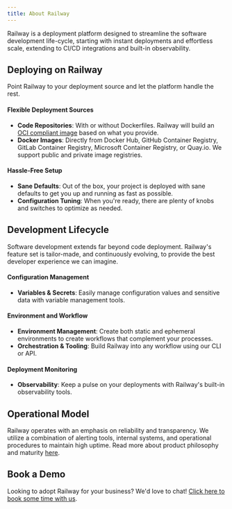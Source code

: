 ```yaml
---
title: About Railway
---
```


Railway is a deployment platform designed to streamline the software development life-cycle, starting with instant deployments and effortless scale, extending to CI/CD integrations and built-in observability.

## Deploying on Railway

Point Railway to your deployment source and let the platform handle the rest.

#### Flexible Deployment Sources
- **Code Repositories**: With or without Dockerfiles.  Railway will build an [OCI compliant image](https://opencontainers.org/) based on what you provide.
- **Docker Images**: Directly from Docker Hub, GitHub Container Registry, GitLab Container Registry, Microsoft Container Registry, or Quay.io.  We support public and private image registries.

#### Hassle-Free Setup
- **Sane Defaults**: Out of the box, your project is deployed with sane defaults to get you up and running as fast as possible.
- **Configuration Tuning**: When you're ready, there are plenty of knobs and switches to optimize as needed.

## Development Lifecycle

Software development extends far beyond code deployment.  Railway's feature set is tailor-made, and continuously evolving, to provide the best developer experience we can imagine.

#### Configuration Management
- **Variables & Secrets**: Easily manage configuration values and sensitive data with variable management tools.

#### Environment and Workflow
- **Environment Management**: Create both static and ephemeral environments to create workflows that complement your processes.
- **Orchestration & Tooling**: Build Railway into any workflow using our CLI or API.

#### Deployment Monitoring
- **Observability**: Keep a pulse on your deployments with Railway's built-in observability tools.

## Operational Model

Railway operates with an emphasis on reliability and transparency. We utilize a combination of alerting tools, internal systems, and operational procedures to maintain high uptime.  Read more about product philosophy and maturity [here](/maturity/philosophy).

## Book a Demo

Looking to adopt Railway for your business?  We'd love to chat!  [Click here to book some time with us](https://cal.com/team/railway/demonew).
